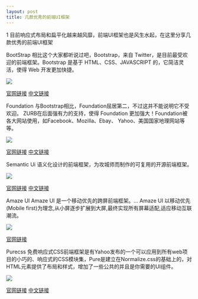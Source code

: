 ```yaml
---
layout: post 
title: 几款优秀的前端UI框架
---
```

1
目前响应式布局和扁平化越来越风靡，前端UI框架也是风生水起，在这里分享几款优秀的前端UI框架  

BootStrap
相比这个大家都听说过吧，Bootstrap，来自 Twitter，是目前最受欢迎的前端框架。Bootstrap 是基于 HTML、CSS、JAVASCRIPT 的，它简洁灵活，使得 Web 开发更加快捷。  

![](http://qiniu.cuiqingcai.com/wp-content/uploads/2015/04/20150427144535.jpg)

[官网链接](http://getbootstrap.com/) [中文链接](http://www.bootcss.com/)  

Foundation
与Bootstrap相比，Foundation屈居第二，不过这并不能说明它不受欢迎。 ZURB在后面强有力的支持，使得 Foundation 更加强大！Foundation被各大网站使用，如Facebook、Mozilla、Ebay、 Yahoo、美国国家地理网站等等。  

![](http://qiniu.cuiqingcai.com/wp-content/uploads/2015/04/20150427154906.jpg)

[官网链接](http://foundation.zurb.com/) [中文链接](http://www.foundcss.com/)  

Semantic Ui
语义化设计的前端框架，为攻城师而制作的可复用的开源前端框架。  

![](http://qiniu.cuiqingcai.com/wp-content/uploads/2015/04/20150427155432.jpg)

[官网链接](http://semantic-ui.com/) [中文链接](http://www.semantic-ui.com.cn/)  

Amaze UI
Amaze UI 是一个移动优先的跨屏前端框架。… Amaze UI 以移动优先(Mobile first)为理念,从小屏逐步扩展到大屏,最终实现所有屏幕适配,适应移动互联潮流。  

![](http://qiniu.cuiqingcai.com/wp-content/uploads/2015/04/20150427155625.jpg)

[官网链接](http://amazeui.org/)  

Purecss
免费响应式CSS前端框架是有Yahoo发布的一个可以应用到所有web项目的小巧的、响应式的CSS模块集，Pure是建立在Normalize.css的基础上的，对HTML元素提供了布局和样式，增加了一些公共的并且是你需要的UI组件。  

![](http://qiniu.cuiqingcai.com/wp-content/uploads/2015/04/20150427160204.jpg)

[官网链接](http://purecss.io/) [中文链接](http://pure-site.ap01.aws.af.cm/)
